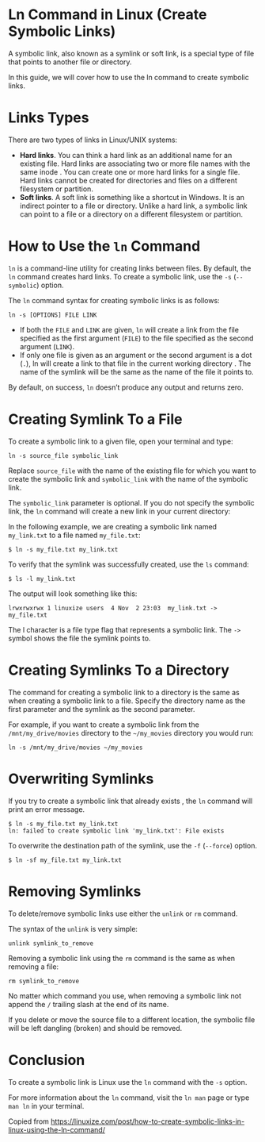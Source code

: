 # Ln Command in Linux (Create Symbolic Links)

A symbolic link, also known as a symlink or soft link, is a special type of file that points to another file or directory.

In this guide, we will cover how to use the ln command to create symbolic links.


# Links Types

There are two types of links in Linux/UNIX systems:

- **Hard links**. You can think a hard link as an additional name for an existing file. Hard links are associating two or more file names with the same inode . You can create one or more hard links for a single file. Hard links cannot be created for directories and files on a different filesystem or partition.
- **Soft links**. A soft link is something like a shortcut in Windows. It is an indirect pointer to a file or directory. Unlike a hard link, a symbolic link can point to a file or a directory on a different filesystem or partition.


# How to Use the `ln` Command

`ln` is a command-line utility for creating links between files. By default, the `ln` command creates hard links. To create a symbolic link, use the `-s` (`--symbolic`) option.

The `ln` command syntax for creating symbolic links is as follows:

	ln -s [OPTIONS] FILE LINK

- If both the `FILE` and `LINK` are given, `ln` will create a link from the file specified as the first argument (`FILE`) to the file specified as the second argument (`LINK`).
- If only one file is given as an argument or the second argument is a dot (`.`), ln will create a link to that file in the current working directory . The name of the symlink will be the same as the name of the file it points to.

By default, on success, `ln` doesn’t produce any output and returns zero.


# Creating Symlink To a File

To create a symbolic link to a given file, open your terminal and type:

	ln -s source_file symbolic_link

Replace `source_file` with the name of the existing file for which you want to create the symbolic link and `symbolic_link` with the name of the symbolic link.


The `symbolic_link` parameter is optional. If you do not specify the symbolic link, the `ln` command will create a new link in your current directory:

In the following example, we are creating a symbolic link named `my_link.txt` to a file named `my_file.txt`:


	$ ln -s my_file.txt my_link.txt


To verify that the symlink was successfully created, use the `ls` command:

	$ ls -l my_link.txt

The output will look something like this:

	lrwxrwxrwx 1 linuxize users  4 Nov  2 23:03  my_link.txt -> my_file.txt

The l character is a file type flag that represents a symbolic link. The `->` symbol shows the file the symlink points to.

# Creating Symlinks To a Directory 


The command for creating a symbolic link to a directory is the same as when creating a symbolic link to a file. Specify the directory name as the first parameter and the symlink as the second parameter.

For example, if you want to create a symbolic link from the `/mnt/my_drive/movies` directory to the `~/my_movies` directory you would run:

	ln -s /mnt/my_drive/movies ~/my_movies


# Overwriting Symlinks

If you try to create a symbolic link that already exists , the `ln` command will print an error message.

	$ ln -s my_file.txt my_link.txt
	ln: failed to create symbolic link 'my_link.txt': File exists


To overwrite the destination path of the symlink, use the `-f` (`--force`) option.

	$ ln -sf my_file.txt my_link.txt


# Removing Symlinks

To delete/remove symbolic links use either the `unlink` or `rm` command.

The syntax of the `unlink` is very simple:

	unlink symlink_to_remove

Removing a symbolic link using the `rm` command is the same as when removing a file:


	rm symlink_to_remove

No matter which command you use, when removing a symbolic link not append the `/` trailing slash at the end of its name.

If you delete or move the source file to a different location, the symbolic file will be left dangling (broken) and should be removed.


# Conclusion

To create a symbolic link is Linux use the `ln` command with the `-s` option.

For more information about the `ln` command, visit the `ln man` page or type `man ln` in your terminal.



Copied from https://linuxize.com/post/how-to-create-symbolic-links-in-linux-using-the-ln-command/







































